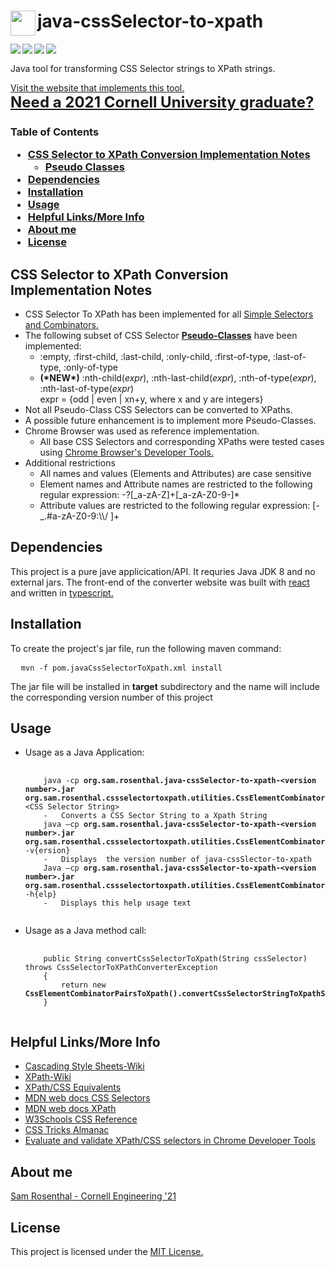 <h1><a href="https://github.com/sam-rosenthal/" target="_blank"><img src="https://github.com/sam-rosenthal/java-cssSelector-to-xpath/blob/master/frontend/public/favBig.png" align="left" height="40" width="40"></a> java-cssSelector-to-xpath</h1>

<a href="https://travis-ci.org/sam-rosenthal/java-cssSelector-to-xpath" target="_blank"><img src="https://travis-ci.org/sam-rosenthal/java-cssSelector-to-xpath.svg?branch=master" align="left"> </a>

<img src="https://img.shields.io/badge/jdk-8-lightgray.svg" align="left"> </a>

<a href="https://github.com/sam-rosenthal/java-cssSelector-to-xpath/blob/master/License.txt" target="_blank"><img src="https://badges.frapsoft.com/os/mit/mit.svg?v=102" align="left"> </a>

<a href="https://github.com/sam-rosenthal/java-cssSelector-to-xpath" target="_blank"><img src="https://badges.frapsoft.com/os/v1/open-source.svg?v=102" align="left"> </a>

<br/>
<p>Java tool for transforming CSS Selector strings to XPath strings. </p> 
<a href="https://css-selector-to-xpath.appspot.com" target="_blank">Visit the website that implements this tool.</a>

<br/>
<b><a style="font-size:24px" href="https://sam-rosenthal.github.io" target="_blank"> Need a 2021 Cornell University graduate? </a></b>
<h3> Table of Contents
  <ul>
    <li> <a href="https://github.com/sam-rosenthal/java-cssSelector-to-xpath/blob/master/README.md#Implementation" target="_blank"> CSS Selector to XPath Conversion Implementation Notes</a> <ul>    <li> <a href="https://github.com/sam-rosenthal/java-cssSelector-to-xpath/blob/master/README.md#PsuedoClasses" target="_blank"> Pseudo Classes</a>	     </li></ul></li>
    <li> <a href="https://github.com/sam-rosenthal/java-cssSelector-to-xpath/blob/master/README.md#Dependencies" target="_blank"> Dependencies</a>	     </li>
    <li> <a href="https://github.com/sam-rosenthal/java-cssSelector-to-xpath/blob/master/README.md#Installation" target="_blank"> Installation </a>     </li>
    <li> <a href="https://github.com/sam-rosenthal/java-cssSelector-to-xpath/blob/master/README.md#Usage" target="_blank"> Usage</a>	     </li>
    <li> <a href="https://github.com/sam-rosenthal/java-cssSelector-to-xpath/blob/master/README.md#links" target="_blank"> Helpful Links/More Info</a>   </li>
        <li> <a href="https://github.com/sam-rosenthal/java-cssSelector-to-xpath/blob/master/README.md#about" target="_blank"> About me </a>   </li>
    <li> <a href="https://github.com/sam-rosenthal/java-cssSelector-to-xpath/blob/master/README.md#license" target="_blank"> License</a>   </li>
  <ul>
</h3>

<h2 id="Implementation"> CSS Selector to XPath Conversion Implementation Notes  </h2>
<ul>
	<li>CSS Selector To XPath has been implemented for all <a href="https://developer.mozilla.org/en-US/docs/Web/CSS/CSS_Selectors#Simple_selectors" target="_blank">Simple Selectors </a> <a href="https://developer.mozilla.org/en-US/docs/Web/CSS/CSS_Selectors#Combinators" target="_blank"> and Combinators. </a>
	</li>
	<li id="PsuedoClasses">The following subset of CSS Selector <b><a href="https://developer.mozilla.org/en-US/docs/Web/CSS/CSS_Selectors#Pseudo-classes" target="_blank">Pseudo-Classes</a></b> have been implemented:
		<ul>
			<li>:empty, :first-child, :last-child, :only-child, :first-of-type, :last-of-type, :only-of-type</li>
			<li><b>(*NEW*)</b> :nth-child(<i>expr</i>), :nth-last-child(<i>expr</i>), :nth-of-type(<i>expr</i>), :nth-last-of-type(<i>expr</i>) <br>expr = {odd | even | xn+y, where x and y are integers}</li>
		</ul>
	</li>
	<li> Not all Pseudo-Class CSS Selectors can be converted to XPaths. </li>
	<li> A possible future enhancement is to implement more Pseudo-Classes. </li>
	<li>Chrome Browser was used as reference implementation.
		<ul> 
			<li>All base CSS Selectors and corresponding XPaths were tested cases using <a href="https://yizeng.me/2014/03/23/evaluate-and-validate-xpath-css-selectors-in-chrome-developer-tools/" target="_blank">Chrome Browser's Developer Tools.</a></li>
		</ul>
	</li>
	<li>Additional restrictions
		<ul> 		
			<li>All names and values (Elements and Attributes) are case sensitive</li>
			<li>Element names and Attribute names are restricted to the following regular expression: -?[_a-zA-Z]+[_a-zA-Z0-9-]*</li>
			<li>Attribute values are restricted to the following regular expression: [-_.#a-zA-Z0-9:\\/ ]+ </li>
		</ul>
	</li>
</ul>


<h2 id="Dependencies"> Dependencies </h2>
<p> This project is a pure jave applicication/API. It requries Java JDK 8 and no external jars. The front-end of the converter website was built with <a href="https://github.com/facebook/react"> react</a> and written in <a href="https://www.typescriptlang.org/docs/handbook/jsx.html">typescript.</a> </p>
<p>

<h2 id="Installation"> Installation </h2>
<p> To create the project's jar file, run the following maven command: <p/>
<pre>
  <code>mvn -f pom.javaCssSelectorToXpath.xml install</code>
</pre>
<p> The jar file will be installed in <b>target</b> subdirectory and the name will include the corresponding version number of this project <p/>

<h2 id="Usage"> Usage </h2>
<ul> <li> Usage as a Java Application: 
<pre>
  <code> 
    java -cp <b>org.sam.rosenthal.java-cssSelector-to-xpath-&ltversion number&gt.jar org.sam.rosenthal.cssselectortoxpath.utilities.CssElementCombinatorPairsToXpath</b> &ltCSS Selector String&gt 
    -	Converts a CSS Sector String to a Xpath String
    java –cp <b>org.sam.rosenthal.java-cssSelector-to-xpath-&ltversion number&gt.jar  org.sam.rosenthal.cssselectortoxpath.utilities.CssElementCombinatorPairsToXpath</b> -v{ersion}
    -	Displays  the version number of java-cssSlector-to-xpath
    Java –cp <b>org.sam.rosenthal.java-cssSelector-to-xpath-&ltversion number&gt.jar org.sam.rosenthal.cssselectortoxpath.utilities.CssElementCombinatorPairsToXpath</b> -h{elp}
    -	Displays this help usage text 
  </code>
</pre> </li>
<li> Usage as a Java method call:
<pre>
	<code>
	public String convertCssSelectorToXpath(String cssSelector) throws CssSelectorToXPathConverterException
	{
		return new <b>CssElementCombinatorPairsToXpath().convertCssSelectorStringToXpathString</b>(cssSelector);
	}
	</code>
</pre>
</li> 
</ul>


<h2><a id="links"></a>Helpful Links/More Info</h2>
  <ul>
		<li><a href="https://en.wikipedia.org/wiki/Cascading_Style_Sheets" target="_blank">Cascading Style Sheets-Wiki</a></li>
		<li><a href="https://en.wikipedia.org/wiki/XPath" target="_blank">XPath-Wiki</a></li>
		<li><a href="https://en.wikibooks.org/wiki/XPath/CSS_Equivalents" target="_blank">XPath/CSS Equivalents</a></li>
		<li><a href="https://developer.mozilla.org/en-US/docs/Web/CSS/CSS_Selectors" target="_blank">MDN web docs CSS Selectors</a></li>
		<li><a href="https://developer.mozilla.org/en-US/docs/Web/XPath">MDN web docs XPath</a></li>
		<li><a href="https://www.w3schools.com/cssref/trysel.asp" target="_blank">W3Schools CSS Reference</a></li>
		<li><a href="https://css-tricks.com/almanac/" target="_blank">CSS Tricks Almanac</a></li>
		<li><a href="https://yizeng.me/2014/03/23/evaluate-and-validate-xpath-css-selectors-in-chrome-developer-tools/" target="_blank">Evaluate and validate XPath/CSS selectors in Chrome Developer Tools</a></li>		
  </ul>
      
<h2><a id="about">About me </h2>
<a href="https://sam-rosenthal.github.io" target="_blank"> Sam Rosenthal - Cornell Engineering '21 </a>	

<h2><a id="license"> License </h2>
<p> This project is licensed under the <a href="https://github.com/sam-rosenthal/java-cssSelector-to-xpath/blob/master/License.txt" target="_blank">MIT License. </a> </p>
